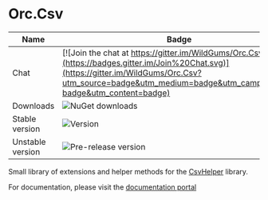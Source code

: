 Orc.Csv
=======

Name|Badge
---|---
Chat|[![Join the chat at https://gitter.im/WildGums/Orc.Csv](https://badges.gitter.im/Join%20Chat.svg)](https://gitter.im/WildGums/Orc.Csv?utm_source=badge&utm_medium=badge&utm_campaign=pr-badge&utm_content=badge)
Downloads|![NuGet downloads](https://img.shields.io/nuget/dt/orc.csv.svg)
Stable version|![Version](https://img.shields.io/nuget/v/orc.csv.svg)
Unstable version|![Pre-release version](https://img.shields.io/nuget/vpre/orc.csv.svg)

Small library of extensions and helper methods for the [CsvHelper](http://joshclose.github.io/CsvHelper) library.

For documentation, please visit the [documentation portal](http://opensource.wildgums.com)